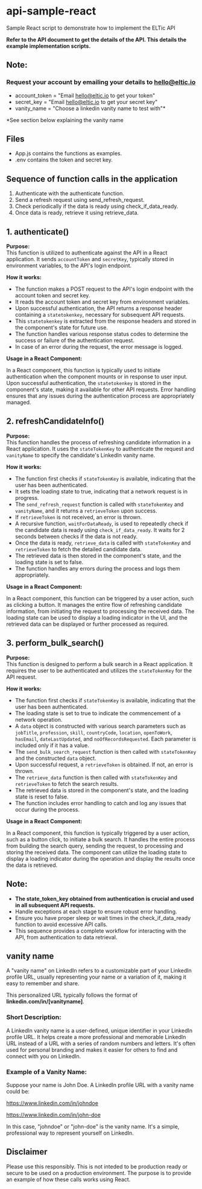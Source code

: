 # api-sample-react
Sample React script to demonstrate how to implement the ELTic API

**Refer to the API document to get the details of the API.  This details the example implementation scripts.**

## Note:
### Request your account by emailing your details to hello@eltic.io
- account_token = "Email hello@eltic.io to get your token"
- secret_key = "Email hello@eltic.io to get your secret key"
- vanity_name = "Choose a linkedin vanity name to test with"*

*See section below explaining the vanity name

## Files
- App.js contains the functions as examples.
- .env contains the token and secret key.

## Sequence of function calls in the application
1. Authenticate with the authenticate function.
2. Send a refresh request using send_refresh_request.
3. Check periodically if the data is ready using check_if_data_ready.
4. Once data is ready, retrieve it using retrieve_data.

## 1. authenticate()

**Purpose:**  
This function is utilized to authenticate against the API in a React application. It sends `accountToken` and `secretKey`, typically stored in environment variables, to the API's login endpoint.

**How it works:**

- The function makes a POST request to the API's login endpoint with the account token and secret key.
- It reads the account token and secret key from environment variables.
- Upon successful authentication, the API returns a response header containing a `statetokenkey`, necessary for subsequent API requests.
- This `statetokenkey` is extracted from the response headers and stored in the component's state for future use.
- The function handles various response status codes to determine the success or failure of the authentication request.
- In case of an error during the request, the error message is logged.

**Usage in a React Component:**

In a React component, this function is typically used to initiate authentication when the component mounts or in response to user input. Upon successful authentication, the `statetokenkey` is stored in the component's state, making it available for other API requests. Error handling ensures that any issues during the authentication process are appropriately managed.

## 2. refreshCandidateInfo()

**Purpose:**  
This function handles the process of refreshing candidate information in a React application. It uses the `stateTokenKey` to authenticate the request and `vanityName` to specify the candidate's LinkedIn vanity name.

**How it works:**

- The function first checks if `stateTokenKey` is available, indicating that the user has been authenticated.
- It sets the loading state to true, indicating that a network request is in progress.
- The `send_refresh_request` function is called with `stateTokenKey` and `vanityName`, and it returns a `retrieveToken` upon success.
- If `retrieveToken` is not received, an error is thrown.
- A recursive function, `waitForDataReady`, is used to repeatedly check if the candidate data is ready using `check_if_data_ready`. It waits for 2 seconds between checks if the data is not ready.
- Once the data is ready, `retrieve_data` is called with `stateTokenKey` and `retrieveToken` to fetch the detailed candidate data.
- The retrieved data is then stored in the component's state, and the loading state is set to false.
- The function handles any errors during the process and logs them appropriately.

**Usage in a React Component:**

In a React component, this function can be triggered by a user action, such as clicking a button. It manages the entire flow of refreshing candidate information, from initiating the request to processing the received data. The loading state can be used to display a loading indicator in the UI, and the retrieved data can be displayed or further processed as required.

## 3. perform_bulk_search()

**Purpose:**  
This function is designed to perform a bulk search in a React application. It requires the user to be authenticated and utilizes the `stateTokenKey` for the API request.

**How it works:**

- The function first checks if `stateTokenKey` is available, indicating that the user has been authenticated.
- The loading state is set to true to indicate the commencement of a network operation.
- A `data` object is constructed with various search parameters such as `jobTitle`, `profession`, `skill`, `countryCode`, `location`, `openToWork`, `hasEmail`, `dateLastUpdated`, and `noOfRecordsRequested`. Each parameter is included only if it has a value.
- The `send_bulk_search_request` function is then called with `stateTokenKey` and the constructed `data` object.
- Upon successful request, a `retrieveToken` is obtained. If not, an error is thrown.
- The `retrieve_data` function is then called with `stateTokenKey` and `retrieveToken` to fetch the search results.
- The retrieved data is stored in the component's state, and the loading state is reset to false.
- The function includes error handling to catch and log any issues that occur during the process.

**Usage in a React Component:**

In a React component, this function is typically triggered by a user action, such as a button click, to initiate a bulk search. It handles the entire process from building the search query, sending the request, to processing and storing the received data. The component can utilize the loading state to display a loading indicator during the operation and display the results once the data is retrieved.


## Note:

- **The state_token_key obtained from authentication is crucial and used in all subsequent API requests.**
- Handle exceptions at each stage to ensure robust error handling.
- Ensure you have proper sleep or wait times in the check_if_data_ready function to avoid excessive API calls.
- This sequence provides a complete workflow for interacting with the API, from authentication to data retrieval.

## vanity name

A "vanity name" on LinkedIn refers to a customizable part of your LinkedIn profile URL, usually representing your name or a variation of it, making it easy to remember and share. 

This personalized URL typically follows the format of **linkedin.com/in/[vanityname]**.

### Short Description:

A LinkedIn vanity name is a user-defined, unique identifier in your LinkedIn profile URL.
It helps create a more professional and memorable LinkedIn URL instead of a URL with a series of random numbers and letters.
It's often used for personal branding and makes it easier for others to find and connect with you on LinkedIn.


### Example of a Vanity Name:

Suppose your name is John Doe. A LinkedIn profile URL with a vanity name could be:

  https://www.linkedin.com/in/johndoe

  https://www.linkedin.com/in/john-doe

In this case, "johndoe" or "john-doe" is the vanity name. It's a simple, professional way to represent yourself on LinkedIn.

## Disclaimer
Please use this responsibly.  This is not inteded to be production ready or secure to be used on a production environment.  The purpose is to provide an example of how these calls works using React.